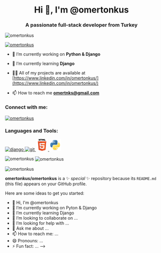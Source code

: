 <h1 align="center">Hi 👋, I'm @omertonkus</h1>
<h3 align="center">A passionate full-stack developer from Turkey</h3>

<p align="left"> <img src="https://komarev.com/ghpvc/?username=omertonkus&label=Profile%20views&color=0e75b6&style=flat" alt="omertonkus" /> </p>

<p align="left"> <a href="https://github.com/ryo-ma/github-profile-trophy"><img src="https://github-profile-trophy.vercel.app/?username=omertonkus" alt="omertonkus" /></a> </p>

- 🔭 I’m currently working on **Python & Django**

- 🌱 I’m currently learning **Django**

- 👨‍💻 All of my projects are available at [https://www.linkedin.com/in/omertonkus/](https://www.linkedin.com/in/omertonkus/)

- 📫 How to reach me **omertnks@gmail.com**

<h3 align="left">Connect with me:</h3>
<p align="left">
<a href="https://linkedin.com/in/omertonkus" target="blank"><img align="center" src="https://raw.githubusercontent.com/rahuldkjain/github-profile-readme-generator/master/src/images/icons/Social/linked-in-alt.svg" alt="omertonkus" height="30" width="40" /></a>
</p>

<h3 align="left">Languages and Tools:</h3>
<p align="left"> <a href="https://www.djangoproject.com/" target="_blank" rel="noreferrer"> <img src="https://cdn.worldvectorlogo.com/logos/django.svg" alt="django" width="40" height="40"/> </a> <a href="https://git-scm.com/" target="_blank" rel="noreferrer"> <img src="https://www.vectorlogo.zone/logos/git-scm/git-scm-icon.svg" alt="git" width="40" height="40"/> </a> <a href="https://www.w3.org/html/" target="_blank" rel="noreferrer"> <img src="https://raw.githubusercontent.com/devicons/devicon/master/icons/html5/html5-original-wordmark.svg" alt="html5" width="40" height="40"/> </a> <a href="https://www.python.org" target="_blank" rel="noreferrer"> <img src="https://raw.githubusercontent.com/devicons/devicon/master/icons/python/python-original.svg" alt="python" width="40" height="40"/> </a> </p>

<p><img align="left" src="https://github-readme-stats.vercel.app/api/top-langs?username=omertonkus&show_icons=true&locale=en&layout=compact" alt="omertonkus" /></p>

<p>&nbsp;<img align="center" src="https://github-readme-stats.vercel.app/api?username=omertonkus&show_icons=true&locale=en" alt="omertonkus" /></p>

<p><img align="center" src="https://github-readme-streak-stats.herokuapp.com/?user=omertonkus&" alt="omertonkus" /></p>

**omertonkus/omertonkus** is a ✨ _special_ ✨ repository because its `README.md` (this file) appears on your GitHub profile.

Here are some ideas to get you started:
- 👋 Hi, I'm @omertonkus
- 🔭 I’m currently working on Pyton & Django
- 🌱 I’m currently learning Django
- 👯 I’m looking to collaborate on ...
- 🤔 I’m looking for help with ...
- 💬 Ask me about ...
- 📫 How to reach me: ...
- 😄 Pronouns: ...
- ⚡ Fun fact: ...
-->
